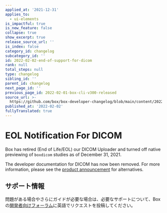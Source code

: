 ```yaml
---
applied_at: '2021-12-31'
applies_to:
  - ui-elements
is_impactful: true
is_new_feature: false
collapse: true
show_excerpt: true
release_source_url: ''
is_index: false
category_id: changelog
subcategory_id: ''
id: 2022-02-02-end-of-support-for-dicom
rank: null
total_steps: null
type: changelog
sibling_id: ''
parent_id: changelog
next_page_id: ''
previous_page_id: 2022-02-01-box-cli-v300-released
source_url: >-
  https://github.com/box/box-developer-changelog/blob/main/content/2022/02-02-end-of-support-for-dicom.md
published_at: '2022-02-02'
fullyTranslated: true
---
```

# EOL Notification For DICOM

Box has retired (End of Life/EOL) our DICOM Uploader and turned off native previewing of `boxdicom` studies as of December 31, 2021.

<!-- more -->

The developer documentation for DICOM has now been removed. For more information, please see the [product announcement][2] for alternatives.

## サポート情報

問題がある場合やさらにガイドが必要な場合は、必要なサポートについて、Boxの[開発者向けフォーラム][1]に英語でリクエストを投稿してください。

[1]: https://support.box.com/hc/en-us/community/topics/360001932973-Platform-and-Developer-Forum

[2]: https://support.box.com/hc/en-us/articles/1500005724681-Box-DICOM-EOL-on-December-31-2021
